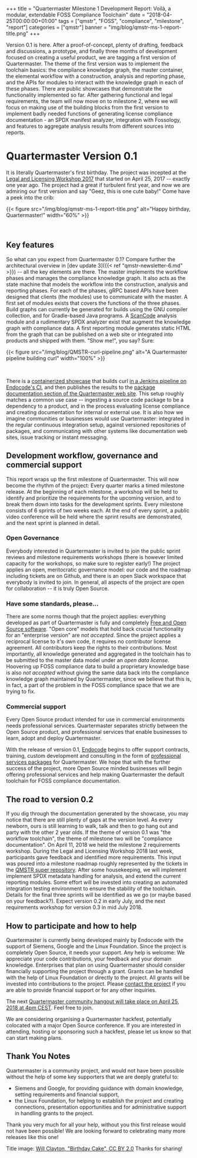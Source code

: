 +++
title = "Quartermaster Milestone 1 Development Report: Voilà, a modular, extendable FOSS Compliance Toolchain"
date = "2018-04-25T00:00:00+01:00"
tags = ["qmstr", "FOSS", "compliance", "milestone", "report"]
categories = ["qmstr"]
banner = "img/blog/qmstr-ms-1-report-title.png"
+++

Version 0.1 is here. After a proof-of-concept, plenty of drafting,
feedback and discussions, a prototype, and finally three months of
development focused on creating a useful product, we are tagging a
first version of Quartermaster. The theme of the first version was to
implement the toolchain basics: the compliance knowledge graph, the
master container, the elemental workflow with a construction, analysis
and reporting phase, and the APIs for modules to interact with the
knowledge graph in each of these phases. There are public showcases
that demonstrate the functionality implemented so far. After gathering
functional and legal requirements, the team will now move on to
milestone 2, where we will focus on making use of the building blocks
from the first version to implement badly needed functions of
generating license compliance documentation - an SPDX manifest
analyzer, integration with Fossology, and features to aggregate
analysis results from different sources into reports.
<!--more-->

# Quartermaster Version 0.1

It is literally Quartermaster's first birthday. The project was
incepted at
the
[Legal and Licensing Workshop 2017](https://fsfe.org/news/2017/news-20170619-01.en.html) that
started on April 25, 2017 -- exactly one year ago. The project had a
great if turbulent first year, and now we are admiring our first
version and say "Geez, this is one cute baby!" Come have a peek into
the crib:

{{< figure src="/img/blog/qmstr-ms-1-report-title.png" alt="Happy birthday, Quartermaster!" width="60%" >}}

<br />

## Key features

So what can you expect from Quartermaster 0.1? Compare further the
architectural overview
in [dev update 3]({{< ref "qmstr-newsletter-6.md" >}}) -- all the key
elements are there. The master implements the workflow phases and
manages the compliance knowledge graph. It also acts as the state
machine that models the workflow into the construction, analysis and
reporting phases. For each of the phases, gRPC based APIs have been
designed that clients (the modules) use to communicate with the
master. A first set of modules exists that covers the functions of the
three phases. Build graphs can currently be generated for builds using
the GNU compiler collection, and for Gradle-based Java
programs. A [ScanCode](https://github.com/nexB/scancode-toolkit)
analysis module and a rudimentary SPDX analyzer exist that augment the
knowledge graph with compliance data. A first reporting module
generates static HTML from the graph that can be published on a web
site or integrated into products and shipped with them. "Show me!",
you say? Sure:

{{< figure src="/img/blog/QMSTR-curl-pipeline.png" alt="A Quartermaster pipeline building curl" width="100%" >}}

<br />

There is a [containerized showcase](https://github.com/QMSTR/qmstr-demo) that
builds
curl
[in a Jenkins pipeline on Endocode's CI](https://ci.endocode.com/blue/organizations/jenkins/QMSTR%2Fqmstr-cURL-demo/activity),
and then publishes the results to the [package documentation section of
the Quartermaster web site](http://qmstr.org/packages/). This setup
roughly matches a common use case -- ingesting a source code package
to be a dependency to a product, and in the process evaluating
license compliance and creating documentation for internal or external
use. It is also how we imagine communities or businesses would use
Quartermaster: integrated in the regular continuous integration setup,
against versioned repositories of packages, and communicating with
other systems like documentation web sites, issue tracking or instant
messaging.


## Development workflow, governance and commercial support

This report wraps up the first milestone of Quartermaster. This will
now become the rhythm of the project: Every quarter marks a timed
milestone release. At the beginning of each milestone, a workshop will
be held to identify and prioritize the requirements for the upcoming
version, and to break them down into tasks for the development
sprints. Every milestone consists of 6 sprints of two weeks each. At
the end of every sprint, a public video conference will be held where
the sprint results are demonstrated, and the next sprint is planned in
detail.

### Open Governance

Everybody interested in Quartermaster is invited to join the public
sprint reviews and milestone requirements workshops (there is however
limited capacity for the workshops, so make sure to register early!)
The project applies an open, meritocratic governance model: our code
and the roadmap including tickets are on Github, and there is an open
Slack workspace that everybody is invited to join. In general, all
aspects of the project are open for collaboration -- it is truly Open
Source.

### Have some standards, please...

There are some norms though that the project applies: everything
developed as part of Quartermaster is fully and
completely
[Free and Open Source software](https://fsfe.org/about/basics/freesoftware.en.html). "Open
core" models that hold back crucial functionality for an "enterprise
version" are _not accepted_. Since the project applies a reciprocal
license to it's own code, it requires no contributor
license agreement. All contributors keep the rights to their
contributions. Most importantly, all knowledge generated and
aggregated in the toolchain has to be submitted to the master data
model under an _open data license_. Hoovering up FOSS compliance data
to build a proprietary knowledge base is also _not accepted_ without
giving the same data back into the compliance knowledge graph
maintained by Quartermaster, since we
believe that this is, in fact, a part of the problem in the FOSS
compliance space that we are trying to fix.

### Commercial support

Every Open Source product intended for use in commercial environments
needs professional services. Quartermaster separates strictly between
the Open Source product, and professional services that enable
businesses to learn, adopt and deploy Quartermaster.

With the release of version 0.1, [Endocode](https://endocode.com/)
begins to offer support contracts, training, custom development and
consulting in the form
of [professional services packages](https://endocode.com/qmstr/) for
Quartermaster. We hope that with the further success of the project,
more Open Source minded businesses will begin offering professional
services and help making Quartermaster the default toolchain for FOSS
compliance documentation.

## The road to version 0.2

If you dig through the documentation generated by the showcase, you
may notice that there are still plenty of gaps at the version
level. As every newborn, ours is still learning to walk, talk and then
to go hang out and party with the other 2 year olds. If the theme of
version 0.1 was "the workflow toolchain", the theme of milestone two
will be "compliance documentation". On April 11, 2018 we held the
milestone 2 requirements workshop. During the Legal and Licensing
Workshop 2018 last week, participants gave feedback and identified
more requirements. This input was poured into a milestone roadmap
roughly represented by the tickets in
the
[QMSTR super repository](https://github.com/QMSTR/qmstr-all/milestones?direction=asc&sort=due_date&state=open). After
some housekeeping, we will implement implement SPDX metadata handling
for analysis, and extend the current reporting modules. Some effort
will be invested into creating an automated integration testing
environment to ensure the stability of the toolchain. Details for the
final three sprints will be identified as we go (or maybe based on
your feedback?). Expect version 0.2 in early July, and the next
requirements workshop for version 0.3 in mid July 2018.

## How to participate and how to help

Quartermaster is currently being developed mainly by Endocode with the
support of Siemens, Google and the Linux Foundation. Since the project
is completely Open Source, it needs your support. Any help is welcome:
We appreciate your code contributions, your feedback and your domain
knowledge. Enterprises that plan on using Quartermaster should
consider financially supporting the project through a grant. Grants
can be handled with the help of Linux Foundation or directly to the
project. All grants will be invested into contributions to the
project. Please [contact the project](/contact/) if you are able to provide
financial support or for any other inquiries.

The
next
[Quartermaster community hangout will take place on April 25, 2018 at 4pm CEST](https://meet.google.com/mqr-sqwi-cxn). Feel
free to join.

We are considering organising a Quartermaster hackfest, potentially
colocated with a major Open Source conference. If you are interested
in attending, hosting or sponsoring such a hackfest, please let us
know so that can start making plans.

## Thank You Notes

Quartermaster is a community project, and would not have been possible
without the help of some key supporters that we are deeply grateful
to:

- Siemens and Google, for providing guidance with domain knowledge, setting
  requirements and financial support,
- the Linux Foundation, for helping to establish the project and
  creating connections, presentation opportunities and for
  administrative support in handling grants to the project.

Thank you very much for all your help, without you this first release
would not have been possible! We are looking forward to celebrating
many more releases like this one!

Title image: [Will Clayton, "Birthday Cake", CC BY 2.0](https://www.flickr.com/photos/spool32/5045502202) Thanks for
sharing!


